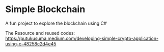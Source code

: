 # Simple Blockchain
A fun project to explore the blockchain using C#

The Resource and reused codes: https://putukusuma.medium.com/developing-simple-crypto-application-using-c-48258c2d4e45
